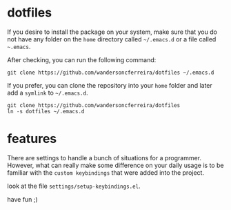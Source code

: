 # dotfiles

If you desire to install the package on your system, make sure that you do not have any folder on the `home` directory called `~/.emacs.d` or a file called `~.emacs`.

After checking, you can run the following command:

`git clone https://github.com/wandersoncferreira/dotfiles ~/.emacs.d`

If you prefer, you can clone the repository into your `home` folder and later add a `symlink` to `~/.emacs.d`.

```shell
git clone https://github.com/wandersoncferreira/dotfiles
ln -s dotfiles ~/.emacs.d
```

# features

There are settings to handle a bunch of situations for a programmer. However, what can really make some difference on your daily usage is to be familiar with the `custom keybindings` that were added into the project.

look at the file `settings/setup-keybindings.el`.


have fun ;)
